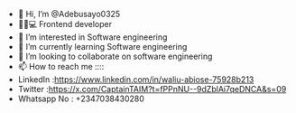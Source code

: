 - 👋 Hi, I’m @Adebusayo0325
- 🧑‍💻💻 Frontend developer
- 👀 I’m interested in Software engineering
- 🌱 I’m currently learning Software engineering
- 💞️ I’m looking to collaborate on software engineering
- 📫 How to reach me ::::
- LinkedIn :https://www.linkedin.com/in/waliu-abiose-75928b213
- Twitter :https://x.com/CaptainTAIM?t=fPPnNU--9dZblAi7qeDNCA&s=09
- Whatsapp No : +2347038430280
<!---
Adebusayo0325/Adebusayo0325 is a ✨ special ✨ repository because its `README.md` (this file) appears on your GitHub profile.
You can click the Preview link to take a look at your changes.
--->

